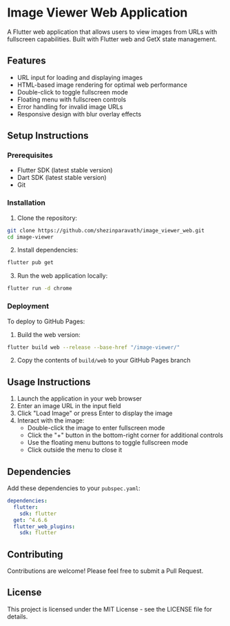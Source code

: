 # Image Viewer Web Application

A Flutter web application that allows users to view images from URLs with fullscreen capabilities. Built with Flutter web and GetX state management.

## Features

- URL input for loading and displaying images
- HTML-based image rendering for optimal web performance
- Double-click to toggle fullscreen mode
- Floating menu with fullscreen controls
- Error handling for invalid image URLs
- Responsive design with blur overlay effects

## Setup Instructions

### Prerequisites

- Flutter SDK (latest stable version)
- Dart SDK (latest stable version)
- Git

### Installation

1. Clone the repository:
```bash
git clone https://github.com/shezinparavath/image_viewer_web.git
cd image-viewer
```

2. Install dependencies:
```bash
flutter pub get
```

3. Run the web application locally:
```bash
flutter run -d chrome
```

### Deployment

To deploy to GitHub Pages:

1. Build the web version:
```bash
flutter build web --release --base-href "/image-viewer/"
```

2. Copy the contents of `build/web` to your GitHub Pages branch

## Usage Instructions

1. Launch the application in your web browser
2. Enter an image URL in the input field
3. Click "Load Image" or press Enter to display the image
4. Interact with the image:
   - Double-click the image to enter fullscreen mode
   - Click the "+" button in the bottom-right corner for additional controls
   - Use the floating menu buttons to toggle fullscreen mode
   - Click outside the menu to close it

## Dependencies

Add these dependencies to your `pubspec.yaml`:

```yaml
dependencies:
  flutter:
    sdk: flutter
  get: ^4.6.6
  flutter_web_plugins:
    sdk: flutter
```

## Contributing

Contributions are welcome! Please feel free to submit a Pull Request.

## License

This project is licensed under the MIT License - see the LICENSE file for details.
